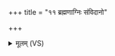 +++
title = "११ ब्रह्मणाग्निः संविदानो"

+++
<details><summary>मूलम् (VS)</summary>

ब्रह्म॑णा॒ग्निः सं॑विदा॒नो र॑क्षो॒हा बा॑धतामि॒तः। अमी॑वा॒ यस्ते॒ गर्भं॑ दु॒र्णामा॒ योनि॑मा॒शये॑ ॥
</details>